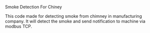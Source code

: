 Smoke Detection For Chiney

This code made for detecting smoke from chimney in manufacturing company. It will detect the smoke and send notification to machine via modbus TCP.
